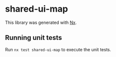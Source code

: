# shared-ui-map

This library was generated with [Nx](https://nx.dev).

## Running unit tests

Run `nx test shared-ui-map` to execute the unit tests.

